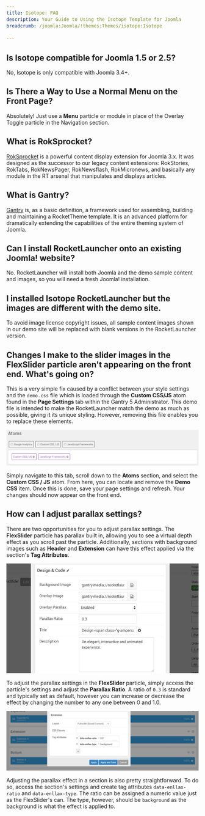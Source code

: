 ```yaml
---
title: Isotope: FAQ
description: Your Guide to Using the Isotope Template for Joomla
breadcrumb: /joomla:Joomla/!themes:Themes/isotope:Isotope

---
```


Is Isotope compatible for Joomla 1.5 or 2.5?
-----

No, Isotope is only compatible with Joomla 3.4+.

Is There a Way to Use a Normal Menu on the Front Page?
----

Absolutely! Just use a **Menu** particle or module in place of the Overlay Toggle particle in the Navigation section.

What is RokSprocket?
-----

[RokSprocket][roksprocket] is a powerful content display extension for Joomla 3.x. It was designed as the successor to our legacy content extensions: RokStories, RokTabs, RokNewsPager, RokNewsflash, RokMicronews, and basically any module in the RT arsenal that manipulates and displays articles.

What is Gantry?
-----

[Gantry][gantry] is, as a basic definition, a framework used for assembling, building and maintaining a RocketTheme template. It is an advanced platform for dramatically extending the capabilities of the entire theming system of Joomla.

Can I install RocketLauncher onto an existing Joomla! website?
-----

No. RocketLauncher will install both Joomla and the demo sample content and images, so you will need a fresh Joomla! installation.

I installed Isotope RocketLauncher but the images are different with the demo site.
-----

To avoid image license copyright issues, all sample content images shown in our demo site will be replaced with blank versions in the RocketLauncher version.

## Changes I make to the slider images in the FlexSlider particle aren't appearing on the front end. What's going on?

This is a very simple fix caused by a conflict between your style settings and the `demo.css` file which is loaded through the **Custom CSS/JS** atom found in the **Page Settings** tab within the Gantry 5 Administrator. This demo file is intended to make the RocketLauncher match the demo as much as possible, giving it its unique styling. However, removing this file enables you to replace these elements.

![Fix](assets/custom_atom_1.png)

Simply navigate to this tab, scroll down to the **Atoms** section, and select the **Custom CSS / JS** atom. From here, you can locate and remove the **Demo CSS** item. Once this is done, save your page settings and refresh. Your changes should now appear on the front end.

## How can I adjust parallax settings?

There are two opportunities for you to adjust parallax settings. The **FlexSlider** particle has parallax built in, allowing you to see a virtual depth effect as you scroll past the particle. Additionally, sections with background images such as **Header** and **Extension** can have this effect applied via the section's **Tag Attributes**.

![](assets/flexslider.jpg)

To adjust the parallax settings in the **FlexSlider** particle, simply access the particle's settings and adjust the **Parallax Ratio**. A ratio of `0.3` is standard and typically set as default, however you can increase or decrease the effect by changing the number to any one between 0 and 1.0.

![](assets/section.jpg)

Adjusting the parallax effect in a section is also pretty straightforward. To do so, access the section's settings and create tag attributes `data-enllax-ratio` and `data-enllax-type`. The ratio can be assigned a numeric value just as the FlexSlider's can. The type, however, should be `background` as the background is what the effect is applied to.

[gantry]: http://gantry.org/
[forum]: http://www.rockettheme.com/forum/joomla-template-isotope
[roksprocket]: http://www.rockettheme.com/joomla/extensions/roksprocket